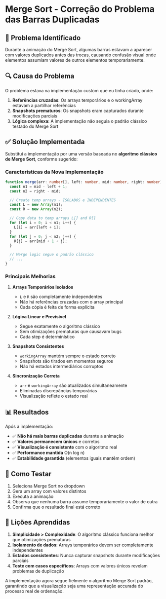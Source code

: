 # Merge Sort - Correção do Problema das Barras Duplicadas

## 🐛 Problema Identificado

Durante a animação do Merge Sort, algumas barras estavam a aparecer com valores duplicados antes das trocas, causando confusão visual onde elementos assumiam valores de outros elementos temporariamente.

## 🔍 Causa do Problema

O problema estava na implementação custom que eu tinha criado, onde:

1. **Referências cruzadas**: Os arrays temporários e o workingArray estavam a partilhar referências
2. **Snapshots prematuros**: Os snapshots eram capturados durante modificações parciais
3. **Lógica complexa**: A implementação não seguia o padrão clássico testado do Merge Sort

## ✅ Solução Implementada

Substituí a implementação por uma versão baseada no **algoritmo clássico de Merge Sort**, conforme sugerido:

### Características da Nova Implementação

```typescript
function merge(arr: number[], left: number, mid: number, right: number): void {
  const n1 = mid - left + 1;
  const n2 = right - mid;

  // Create temp arrays - ISOLADOS e INDEPENDENTES
  const L = new Array(n1);
  const R = new Array(n2);

  // Copy data to temp arrays L[] and R[]
  for (let i = 0; i < n1; i++) {
    L[i] = arr[left + i];
  }
  for (let j = 0; j < n2; j++) {
    R[j] = arr[mid + 1 + j];
  }

  // Merge logic segue o padrão clássico
  // ...
}
```

### Principais Melhorias

1. **Arrays Temporários Isolados**
   - `L` e `R` são completamente independentes
   - Não há referências cruzadas com o array principal
   - Cada cópia é feita de forma explícita

2. **Lógica Linear e Previsível**
   - Segue exatamente o algoritmo clássico
   - Sem otimizações prematuras que causavam bugs
   - Cada step é determinístico

3. **Snapshots Consistentes**
   - `workingArray` mantém sempre o estado correto
   - Snapshots são tirados em momentos seguros
   - Não há estados intermediários corruptos

4. **Sincronização Correta**
   - `arr` e `workingArray` são atualizados simultaneamente
   - Eliminadas discrepâncias temporárias
   - Visualização reflete o estado real

## 📊 Resultados

Após a implementação:

- ✅ **Não há mais barras duplicadas** durante a animação
- ✅ **Valores permanecem únicos** e corretos
- ✅ **Visualização é consistente** com o algoritmo real
- ✅ **Performance mantida** O(n log n)
- ✅ **Estabilidade garantida** (elementos iguais mantêm ordem)

## 🧪 Como Testar

1. Seleciona Merge Sort no dropdown
2. Gera um array com valores distintos
3. Executa a animação
4. Observa que nenhuma barra assume temporariamente o valor de outra
5. Confirma que o resultado final está correto

## 📝 Lições Aprendidas

1. **Simplicidade > Complexidade**: O algoritmo clássico funciona melhor que otimizações prematuras
2. **Isolamento de dados**: Arrays temporários devem ser completamente independentes
3. **Estados consistentes**: Nunca capturar snapshots durante modificações parciais
4. **Teste com casos específicos**: Arrays com valores únicos revelam problemas de duplicação

A implementação agora segue fielmente o algoritmo Merge Sort padrão, garantindo que a visualização seja uma representação accurada do processo real de ordenação.
